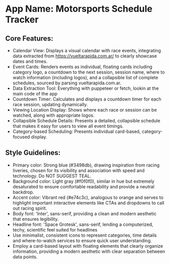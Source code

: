 # **App Name**: Motorsports Schedule Tracker

## Core Features:

- Calendar View: Displays a visual calendar with race events, integrating data extracted from https://vueltarapida.com.ar/ to clearly showcase dates and times.
- Event Cards: Renders events as individual, floating cards including category logo, a countdown to the next session, session name, where to watch information (including logos), and a collapsible list of complete schedules, sourced by parsing vueltarapida.com.ar.
- Data Extraction Tool: Everything with puppeteer or fetch, lookin at the main code of the app
- Countdown Timer: Calculates and displays a countdown timer for each race session, updating dynamically.
- Viewing Location Display: Shows where each race or session can be watched, along with appropriate logos.
- Collapsible Schedule Details: Presents a detailed, collapsible schedule that makes it easy for users to view all event timings.
- Category-based Scheduling: Presents individual card-based, category-focused display.

## Style Guidelines:

- Primary color: Strong blue (#3498db), drawing inspiration from racing liveries, chosen for its visibility and association with speed and technology. Do NOT SUGGEST TEAL.
- Background color: Light gray (#f0f0f0), similar in hue but extremely desaturated to ensure comfortable readability and provide a neutral backdrop.
- Accent color: Vibrant red (#e74c3c), analogous to orange and serves to highlight important interactive elements like CTAs and dropdowns to call out racing spirit.
- Body font: 'Inter', sans-serif, providing a clean and modern aesthetic that ensures legibility.
- Headline font: 'Space Grotesk', sans-serif, lending a computerized, techy, scientific feel suited for headlines
- Use minimalist, consistent icons to represent categories, time details and where-to-watch services to ensure quick user understanding.
- Employ a card-based layout with floating elements that clearly organize information, providing a modern aesthetic with clear separation between data points.